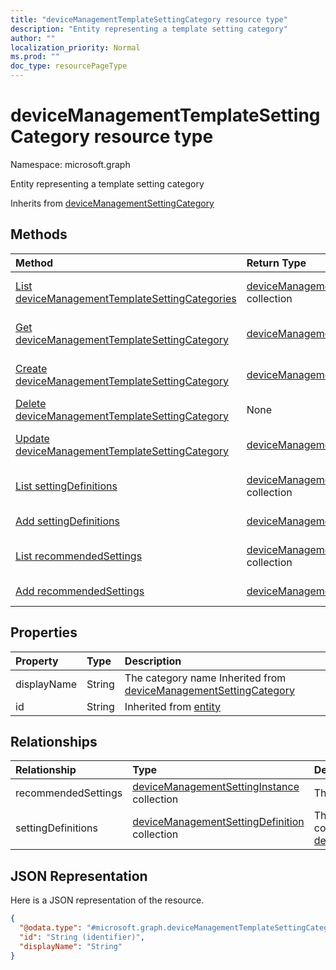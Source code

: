 ```yaml
---
title: "deviceManagementTemplateSettingCategory resource type"
description: "Entity representing a template setting category"
author: ""
localization_priority: Normal
ms.prod: ""
doc_type: resourcePageType
---
```


# deviceManagementTemplateSettingCategory resource type


Namespace: microsoft.graph

Entity representing a template setting category


Inherits from [deviceManagementSettingCategory](../resources/devicemanagementsettingcategory.md)

## Methods
|Method|Return Type|Description|
|:---|:---|:---|
|[List deviceManagementTemplateSettingCategories](../api/devicemanagementtemplatesettingcategory-list.md)|[deviceManagementTemplateSettingCategory](../resources/devicemanagementtemplatesettingcategory.md) collection|List properties and relationships of the [deviceManagementTemplateSettingCategory](../resources/devicemanagementtemplatesettingcategory.md) objects.|
|[Get deviceManagementTemplateSettingCategory](../api/devicemanagementtemplatesettingcategory-get.md)|[deviceManagementTemplateSettingCategory](../resources/devicemanagementtemplatesettingcategory.md)|Read properties and relationships of the [deviceManagementTemplateSettingCategory](../resources/devicemanagementtemplatesettingcategory.md) object.|
|[Create deviceManagementTemplateSettingCategory](../api/devicemanagementtemplatesettingcategory-create.md)|[deviceManagementTemplateSettingCategory](../resources/devicemanagementtemplatesettingcategory.md)|Create a new [deviceManagementTemplateSettingCategory](../resources/devicemanagementtemplatesettingcategory.md) object.|
|[Delete deviceManagementTemplateSettingCategory](../api/devicemanagementtemplatesettingcategory-delete.md)|None|Deletes a [deviceManagementTemplateSettingCategory](../resources/devicemanagementtemplatesettingcategory.md).|
|[Update deviceManagementTemplateSettingCategory](../api/devicemanagementtemplatesettingcategory-update.md)|[deviceManagementTemplateSettingCategory](../resources/devicemanagementtemplatesettingcategory.md)|Update the properties of a [deviceManagementTemplateSettingCategory](../resources/devicemanagementtemplatesettingcategory.md) object.|
|[List settingDefinitions](../api/devicemanagementtemplatesettingcategory-list-settingdefinitions.md)|[deviceManagementSettingDefinition](../resources/devicemanagementsettingdefinition.md) collection|Get the deviceManagementSettingDefinitions from the settingDefinitions navigation property.|
|[Add settingDefinitions](../api/devicemanagementtemplatesettingcategory-post-settingdefinitions.md)|[deviceManagementSettingDefinition](../resources/devicemanagementsettingdefinition.md)|Add settingDefinitions by posting to the settingDefinitions collection.|
|[List recommendedSettings](../api/devicemanagementtemplatesettingcategory-list-recommendedsettings.md)|[deviceManagementSettingInstance](../resources/devicemanagementsettinginstance.md) collection|Get the deviceManagementSettingInstances from the recommendedSettings navigation property.|
|[Add recommendedSettings](../api/devicemanagementtemplatesettingcategory-post-recommendedsettings.md)|[deviceManagementSettingInstance](../resources/devicemanagementsettinginstance.md)|Add recommendedSettings by posting to the recommendedSettings collection.|

## Properties
|Property|Type|Description|
|:---|:---|:---|
|displayName|String|The category name Inherited from [deviceManagementSettingCategory](../resources/devicemanagementsettingcategory.md)|
|id|String| Inherited from [entity](../resources/entity.md)|

## Relationships
|Relationship|Type|Description|
|:---|:---|:---|
|recommendedSettings|[deviceManagementSettingInstance](../resources/devicemanagementsettinginstance.md) collection|The settings this category contains|
|settingDefinitions|[deviceManagementSettingDefinition](../resources/devicemanagementsettingdefinition.md) collection|The setting definitions this category contains Inherited from [deviceManagementSettingCategory](../resources/devicemanagementsettingcategory.md)|

## JSON Representation
Here is a JSON representation of the resource.
<!-- {
  "blockType": "resource",
  "keyProperty": "id",
  "@odata.type": "microsoft.graph.deviceManagementTemplateSettingCategory",
  "baseType": "microsoft.graph.deviceManagementSettingCategory",
  "openType": false
}
-->
``` json
{
  "@odata.type": "#microsoft.graph.deviceManagementTemplateSettingCategory",
  "id": "String (identifier)",
  "displayName": "String"
}
```

